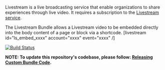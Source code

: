Livestream is a live broadcasting service that enable organizations to share experiences through live video. It requires a  subscription to the [Livestream service](https://livestream.com/). 

The Livestream Bundle allows a Livestream video to be embedded directly into the body content of a page or block via a shortcode. [livestream id="ls_embed_xxxx" account="xxxx" event="xxxx" /]
 

[![Build Status](https://travis-ci.org/CuBoulder/cu_livestream_bundle.svg?branch=master)](https://travis-ci.org/CuBoulder/cu_livestream_bundle)

**NOTE: To update this repository's codebase, please follow: [Releasing Custom Bundle Code](https://github.com/CuBoulder/express_documentation/blob/master/docs/custom_bundle_releases.md#how-to-succesfully-update-a-custom-bundles-code).**

